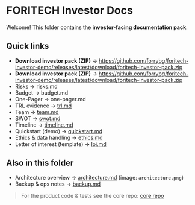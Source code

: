 # FORITECH Investor Docs

Welcome! This folder contains the **investor-facing documentation pack**.

## Quick links
- **Download investor pack (ZIP)** → https://github.com/forrybg/foritech-investor-demo/releases/latest/download/foritech-investor-pack.zip
- **Download investor pack (ZIP)** → https://github.com/forrybg/foritech-investor-demo/releases/latest/download/foritech-investor-pack.zip
- Risks → risks.md
- Budget → budget.md
- One-Pager → one-pager.md
- TRL evidence → [trl.md](trl.md)
- Team → [team.md](team.md)
- SWOT → [swot.md](swot.md)
- Timeline → [timeline.md](timeline.md)
- Quickstart (demo) → [quickstart.md](quickstart.md)
- Ethics & data handling → [ethics.md](ethics.md)
- Letter of interest (template) → [loi.md](loi.md)

## Also in this folder
- Architecture overview → [architecture.md](architecture.md) (image: `architecture.png`)
- Backup & ops notes → [backup.md](backup.md)

> For the product code & tests see the core repo:
> [core repo](https://github.com/foritech-secure-system/foritech-secure-system)
